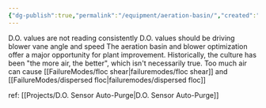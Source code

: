 ```yaml
---
{"dg-publish":true,"permalink":"/equipment/aeration-basin/","created":"2025-01-15T13:31:36.629-06:00"}
---
```


D.O. values are not reading consistently 
D.O. values should be driving  blower vane angle and speed
The aeration basin and blower optimization offer a major opportunity for plant improvement. Historically, the culture has been "the more air, the better", which isn't necessarily true. Too much air can cause [[FailureModes/floc shear\|failuremodes/floc shear]] and [[FailureModes/dispersed floc\|failuremodes/dispersed floc]] 

ref:
[[Projects/D.O. Sensor Auto-Purge\|D.O. Sensor Auto-Purge]]